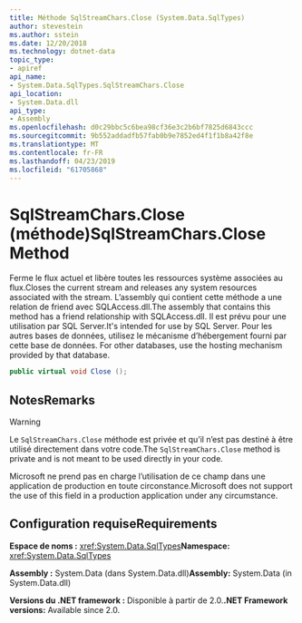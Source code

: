 ```yaml
---
title: Méthode SqlStreamChars.Close (System.Data.SqlTypes)
author: stevestein
ms.author: sstein
ms.date: 12/20/2018
ms.technology: dotnet-data
topic_type:
- apiref
api_name:
- System.Data.SqlTypes.SqlStreamChars.Close
api_location:
- System.Data.dll
api_type:
- Assembly
ms.openlocfilehash: d0c29bbc5c6bea98cf36e3c2b6bf7825d6843ccc
ms.sourcegitcommit: 9b552addadfb57fab0b9e7852ed4f1f1b8a42f8e
ms.translationtype: MT
ms.contentlocale: fr-FR
ms.lasthandoff: 04/23/2019
ms.locfileid: "61705868"
---
```

# <a name="sqlstreamcharsclose-method"></a><span data-ttu-id="70e33-102">SqlStreamChars.Close (méthode)</span><span class="sxs-lookup"><span data-stu-id="70e33-102">SqlStreamChars.Close Method</span></span>

<span data-ttu-id="70e33-103">Ferme le flux actuel et libère toutes les ressources système associées au flux.</span><span class="sxs-lookup"><span data-stu-id="70e33-103">Closes the current stream and releases any system resources associated with the stream.</span></span> <span data-ttu-id="70e33-104">L’assembly qui contient cette méthode a une relation de friend avec SQLAccess.dll.</span><span class="sxs-lookup"><span data-stu-id="70e33-104">The assembly that contains this method has a friend relationship with SQLAccess.dll.</span></span> <span data-ttu-id="70e33-105">Il est prévu pour une utilisation par SQL Server.</span><span class="sxs-lookup"><span data-stu-id="70e33-105">It's intended for use by SQL Server.</span></span><span data-ttu-id="70e33-106"> Pour les autres bases de données, utilisez le mécanisme d’hébergement fourni par cette base de données.</span><span class="sxs-lookup"><span data-stu-id="70e33-106"> For other databases, use the hosting mechanism provided by that database.</span></span>

```csharp
public virtual void Close ();
```

## <a name="remarks"></a><span data-ttu-id="70e33-107">Notes</span><span class="sxs-lookup"><span data-stu-id="70e33-107">Remarks</span></span>

> [!WARNING]
> <span data-ttu-id="70e33-108">Le `SqlStreamChars.Close` méthode est privée et qu’il n’est pas destiné à être utilisé directement dans votre code.</span><span class="sxs-lookup"><span data-stu-id="70e33-108">The `SqlStreamChars.Close` method is private and is not meant to be used directly in your code.</span></span>
>
> <span data-ttu-id="70e33-109">Microsoft ne prend pas en charge l’utilisation de ce champ dans une application de production en toute circonstance.</span><span class="sxs-lookup"><span data-stu-id="70e33-109">Microsoft does not support the use of this field in a production application under any circumstance.</span></span>

## <a name="requirements"></a><span data-ttu-id="70e33-110">Configuration requise</span><span class="sxs-lookup"><span data-stu-id="70e33-110">Requirements</span></span>

<span data-ttu-id="70e33-111">**Espace de noms :** <xref:System.Data.SqlTypes></span><span class="sxs-lookup"><span data-stu-id="70e33-111">**Namespace:** <xref:System.Data.SqlTypes></span></span>

<span data-ttu-id="70e33-112">**Assembly :** System.Data (dans System.Data.dll)</span><span class="sxs-lookup"><span data-stu-id="70e33-112">**Assembly:** System.Data (in System.Data.dll)</span></span>

<span data-ttu-id="70e33-113">**Versions du .NET framework :** Disponible à partir de 2.0.</span><span class="sxs-lookup"><span data-stu-id="70e33-113">**.NET Framework versions:** Available since 2.0.</span></span>